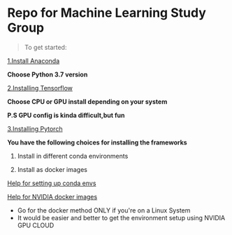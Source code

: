 # **Repo for Machine Learning Study Group**
>To get started:




[1.Install Anaconda](https://www.anaconda.com/download/)

__Choose Python 3.7 version__


[2.Installing Tensorflow](https://www.tensorflow.org/install/)

__Choose CPU or GPU install depending on your system__

**P.S GPU config is kinda difficult,but fun**

[3.Installing Pytorch](https://pytorch.org/get-started/locally/)



__You have the following choices for installing the frameworks__

1. Install in different conda environments

1. Install as docker images


[Help for setting up conda envs](https://conda.io/docs/user-guide/tasks/manage-environments.html)


[Help for NVIDIA docker images ](https://docs.nvidia.com/ngc/ngc-getting-started-guide/index.html)

* Go for the docker method ONLY if you're on a Linux System
* It would be easier and better to get the environment setup using NVIDIA GPU CLOUD
